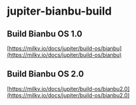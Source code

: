 # jupiter-bianbu-build

## Build Bianbu OS 1.0

[https://milkv.io/docs/jupiter/build-os/bianbu](https://milkv.io/docs/jupiter/build-os/bianbu)

## Build Bianbu OS 2.0

[https://milkv.io/docs/jupiter/build-os/bianbu2.0](https://milkv.io/docs/jupiter/build-os/bianbu2.0)

